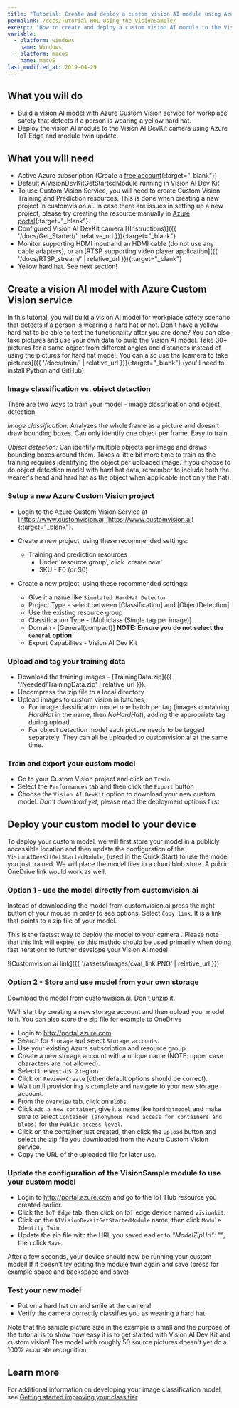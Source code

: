 ```yaml
---
title: "Tutorial: Create and deploy a custom vision AI module using Azure Custom Vision service and Azure IoT Edge"
permalink: /docs/Tutorial-HOL_Using_the_VisionSample/
excerpt: "How to create and deploy a custom vision AI module to the Vision AI DevKit."
variable:
  - platform: windows
    name: Windows
  - platform: macos
    name: macOS
last_modified_at: 2019-04-29
---
```


## What you will do

- Build a vision AI model with Azure Custom Vision service for workplace safety that detects if a person is wearing a yellow hard hat.
- Deploy the vision AI module to the Vision AI DevKit camera using Azure IoT Edge and module twin update.

## What you will need

- Active Azure subscription (Create a [free account](https://azure.microsoft.com/free/?WT.mc_id=A261C142F.){:target="_blank"})
- Default AIVisionDevKitGetStartedModule running in Vision AI Dev Kit
- To use Custom Vision Service, you will need to create Custom Vision Training and Prediction resources. This is done when creating a new project in customvision.ai. In case there are issues in setting up a new project, please try creating the resource manually in [Azure portal](https://portal.azure.com/?microsoft_azure_marketplace_ItemHideKey=microsoft_azure_cognitiveservices_customvision#create/Microsoft.CognitiveServicesCustomVision){:target="_blank"}.
- Configured Vision AI DevKit camera [(Instructions)]({{ '/docs/Get_Started/' |relative_url }}){:target="_blank"}
- Monitor supporting HDMI input and an HDMI cable (do not use any cable adapters), or an [RTSP supporting video player application]({{ '/docs/RTSP_stream/' | relative_url }}){:target="_blank"}
- Yellow hard hat. See next section! 

## Create a vision AI model with Azure Custom Vision service

In this tutorial, you will build a vision AI model for workplace safety scenario that detects if a person is wearing a hard hat or not. Don't have a yellow hard hat to be able to test the functionality after you are done? You can also take pictures and use your own data to build the Vision AI model. Take 30+ pictures for a same object from different angles and distances instead of using the pictures for hard hat model. You can also use the [camera to take pictures]({{ '/docs/train/' | relative_url }}){:target="_blank"} (you'll need to install Python and GitHub).

### Image classification vs. object detection

There are two ways to train your model - image classification and object detection.

*Image classification:* Analyzes the whole frame as a picture and doesn't draw bounding boxes. Can only identify one object per frame. Easy to train.

*Object detection:* Can identify multiple objects per image and draws bounding boxes around them. Takes a little bit more time to train as the training requires identifying the object per uploaded image. If you choose to do object detection model with hard hat data, remember to include both the wearer's head and hard hat as the object when applicable (not only the hat).

### Setup a new Azure Custom Vision project

- Login to the Azure Custom Vision Service at [https://www.customvision.ai](https://www.customvision.ai){:target="_blank"}.

- Create a new project, using these recommended settings:

  - Training and prediction resources
    - Under 'resource group', click 'create new'
    - SKU - F0 (or S0)

- Create a new project, using these recommended settings:
  - Give it a name like `Simulated HardHat Detector`
  - Project Type - select between [Classification] and [ObjectDetection]
  - Use the existing resource group
  - Classification Type - [Multiclass (Single tag per image)]
  - Domain - [General(compact)] **NOTE: Ensure you do not select the `General` option**
  - Export Capabilites - Vision AI Dev Kit

### Upload and tag your training data

- Download the training images - [TrainingData.zip]({{ '/Needed/TrainingData.zip' | relative_url }}).
- Uncompress the zip file to a local directory
- Upload images to custom vision in batches, 
  - For image classification model one batch per tag (images containing *HardHat* in the name, then *NoHardHat*), adding the appropriate tag during upload.
  - For object detection model each picture needs to be tagged separately. They can all be uploaded to customvision.ai at the same time.

### Train and export your custom model

- Go to your Custom Vision project and click on `Train`.
- Select the `Performances` tab and then click the `Export` button
- Choose the `Vision AI DevKit` option to download your new custom model. *Don't download yet*, please read the deployment options first

## Deploy your custom model to your device

To deploy your custom model, we will first store your model in a publicly accessible location and then update the configuration of the `VisionAIDevKitGetStartedModule`, (used in the Quick Start) to use the model you just trained. We will place the model files in a cloud blob store. A public OneDrive link would work as well.

### Option 1 - use the model directly from customvision.ai

Instead of downloading the model from customvision.ai press the right button of your mouse in order to see options. Select `Copy link`. It is a link that points to a zip file of your model. 

This is the fastest way to deploy the model to your camera . Please note that this link will expire, so this methdo should be used primarily when doing fast iterations to further develope your Vision AI model

 ![Customvision.ai link]({{ '/assets/images/cvai_link.PNG' | relative_url }})

### Option 2 - Store and use model from your own storage

Download the model from customvision.ai. Don't unzip it.

We'll start by creating a new storage account and then upload your model to it. You can also store the zip file for example to OneDrive 

- Login to <a href="http://portal.azure.com" target="blank">http://portal.azure.com</a>.
- Search for `Storage` and select `Storage accounts`.
- Use your existing Azure subscription and resource group.
- Create a new storage account with a unique name (NOTE: upper case characters are not allowed).
- Select the `West-US 2` region.
- Click on `Review+Create` (other default options should be correct).
- Wait until provisioning is complete and navigate to your new storage account.
- From the `overview` tab, click on `Blobs`.
- Click `Add a new container`, give it a name like `hardhatmodel` and make sure to select `Container (anonymous read access for containers and blobs)` for the `Public access level`.
- Click on the container just created, then click  the `Upload` button and select the zip file you downloaded from the Azure Custom Vision service.
- Copy the URL of the uploaded file for later use.

### Update the configuration of the VisionSample module to use your custom model

- Login to <a href="http://portal.azure.com" target="blank">http://portal.azure.com</a> and go to the IoT Hub resource you created earlier.
- Click the `IoT Edge` tab, then click on IoT edge  device named `visionkit`.
- Click on the `AIVisionDevKitGetStartedModule`  name, then click `Module Identity Twin`.
- Update the zip file with the URL you saved earlier to *"ModelZipUrl": ""*, then click `Save`.

After a few seconds, your device should now be running your custom model! If it doesn't try editing the module twin again and save (press for example space and backspace and save)

### Test your new model

- Put on a hard hat on and smile at the camera!
- Verify the camera correctly classifies you as wearing a hard hat.

Note that the sample picture size in the example is small and the purpose of the tutorial is to show how easy it is to get started with Vision AI Dev Kit and custom vision! The model with roughly 50 source pictures doesn't yet do a 100% accurate recognition.

## Learn more

For additional information on developing your image classification model, see [Getting started improving your classifier](https://docs.microsoft.com/en-us/azure/cognitive-services/custom-vision-service/getting-started-improving-your-classifier)

